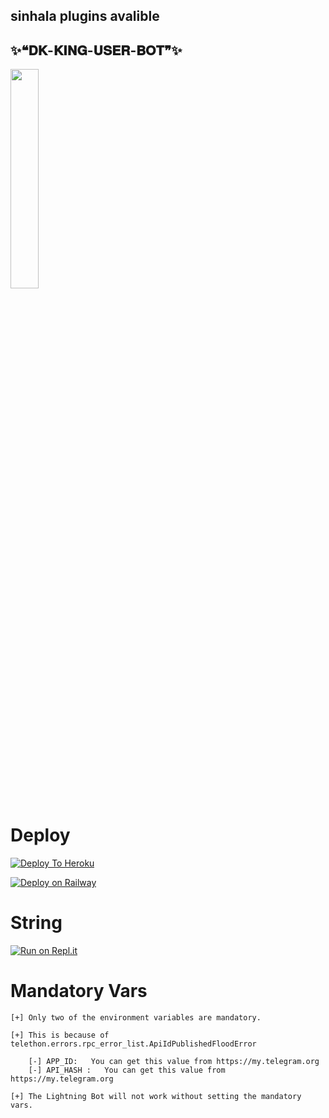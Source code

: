 ## sinhala plugins avalible
## ✨❝𝐃𝐊-𝐊𝐈𝐍𝐆-𝐔𝐒𝐄𝐑-𝐁𝐎𝐓❞✨

<a href="#"><img width="30%" height="auto" src="https://te.legra.ph/file/f8610f27af09cdaf40589.jpg" height="175px"/></a>



# Deploy

[![Deploy To Heroku](https://www.herokucdn.com/deploy/button.svg)](https://heroku.com/deploy?template=https://github.com/heshan3030/dk-userbot-TG/)

[![Deploy on Railway](https://railway.app/button.svg)](https://railway.app/new/template?template=https%3A%2F%2Fgithub.com%2Fheshan3030%2Fdk-userbot-TGg&envs=ALIVE_NAME%2CAPP_ID%2CAPI_HASH%2CSTRING_SESSION%2CCOMBINED_GROUP_ID%2CTG_BOT_TOKEN_BF_HER%2CTG_BOT_USER_NAME_BF_HER&ALIVE_NAMEDesc=Ur+Telegram+username+with+starts+with+@&APP_IDDesc=Get+this+value+from+my.telegram.org%21+Please+do+not+steal&API_HASHDesc=Get+this+value+from+my.telegram.org%21+Please+do+not+steal&STRING_SESSIONDesc=Get+this+value+by+running+python3+telesetup.py+locally+or+https%3A%2F%2Freplit.com%2F%40Paramatin%2FLightning-Repl%23main.py+online.&COMBINED_GROUP_IDDesc=This+is+all+in+one+group+id.+just+add+%40Missrose_bot+to+your+private+group+and+do+%2Fid&TG_BOT_TOKEN_BF_HERDesc=Needed+for+inline+buttons+maker.+Make+a+bot+at+http%3A%2F%2Ftelegram.dog%2FBotFather+and+get+the+token+of+your+bot.+Get+it+else+.help+won%27t+work.&TG_BOT_USER_NAME_BF_HERDesc=Needed+for+inline+buttons+maker.+Make+a+bot+at+http%3A%2F%2Ftelegram.dog%2FBotFather+and+get+the+username+of+your+bot.+Get+it+else+.help+won%27t+work)

# String

[![Run on Repl.it](https://repl.it/badge/github/heshan3030/dk-userbot-TG&theme=midnight-purple)](https://replit.com/@Paramatin/Lightning-Repl#main.py
)






# Mandatory Vars
```
[+] Only two of the environment variables are mandatory.

[+] This is because of telethon.errors.rpc_error_list.ApiIdPublishedFloodError

    [-] APP_ID:   You can get this value from https://my.telegram.org
    [-] API_HASH :   You can get this value from https://my.telegram.org
    
[+] The Lightning Bot will not work without setting the mandatory vars.
```
